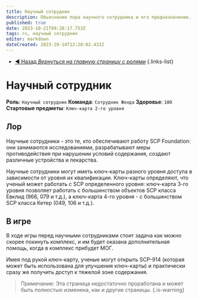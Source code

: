 ```yaml
---
title: Научный сотрудник
description: Объяснение лора научного сотрудника и его предназначение.
published: true
date: 2023-10-21T09:28:17.753Z
tags: ru, научный сотрудник
editor: markdown
dateCreated: 2023-10-14T12:28:02.433Z
---
```


- [:arrow_backward: Назад *Вернуться на главную страницу с ролями*](/ru/game/jobs)
{.links-list}
# Научный сотрудник
**Роль**: `Научный сотрудник`
**Команда**: `Сотрудник Фонда`
**Здоровье**: `100`
**Стартовые предметы**: `Ключ-карта 2-го уровня`
## Лор
Научные сотрудники - это те, кто обеспечивают работу SCP Foundation: они занимаются исследованиями, разрабатывают меры противодействия при нарушении условий содержания, создают различные устройства и лекарства.

Научные сотрудники могут иметь ключ-карты разного уровня доступа в зависимости от уровня их квалификации. Ключ-карты определяют, что ученый может работать с SCP определенного уровня: ключ-карта 3-го уровня позволяет работать с большинством объектов SCP класса Евклид (966, 079 и т.д.), а ключ-карта 4-го уровня - с большинством SCP класса Кетер (049, 106 и т.д.).

## В игре

В ходе игры перед научными сотрудниками стоит задача как можно скорее покинуть комплекс, и им будет оказана дополнительная помощь, когда в комплекс прибудет МОГ.

Имея под рукой ключ-карту, ученые могут открыть SCP-914 (которая может быть использована для улучшения ключ-карты) и практически сразу же получить доступ к тяжелой зоне содержания.

> Примечание: Эта страница недостаточно проработана и может быть полностью изменена, как и другие страницы.
{.is-warning}